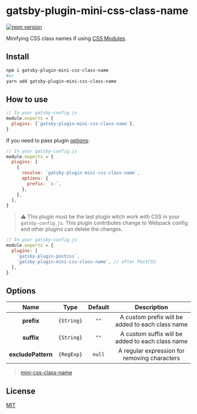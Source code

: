 # gatsby-plugin-mini-css-class-name

[![npm version](https://img.shields.io/npm/v/gatsby-plugin-mini-css-class-name.svg)](https://www.npmjs.com/package/gatsby-plugin-mini-css-class-name)

Minifying CSS class names if using [CSS Modules](https://www.gatsbyjs.org/docs/css-modules/).

## Install
```bash
npm i gatsby-plugin-mini-css-class-name
#or
yarn add gatsby-plugin-mini-css-class-name
```

## How to use
```js
// In your gatsby-config.js
module.exports = {
  plugins: [`gatsby-plugin-mini-css-class-name`],
}
```
If you need to pass plugin [options](#options):
```js
// In your gatsby-config.js
module.exports = {
  plugins: [
    {
      resolve: `gatsby-plugin-mini-css-class-name`,
      options: {
        prefix: `x-`,
      },
    },
  ],
}
```

> ⚠️ This plugin must be the last plugin witch work with CSS in your `gatsby-config.js`. This plugin contributes change to Webpack config and other plugins can delete the changes.

```js
// In your gatsby-config.js
module.exports = {
  plugins: [
    `gatsby-plugin-postcss`,
    `gatsby-plugin-mini-css-class-name`, // after PostCSS
  ],
}
```

## Options
|    Name          |   Type     | Default | Description |
|:----------------:|:----------:|:-------:|:-----------:|
| **prefix**       | `{String}` |  `""`   | A custom prefix will be added to each class name
| **suffix**       | `{String}` |  `""`   | A custom suffix will be added to each class name
|**excludePattern**| `{RegExp}` | `null`  | A regular expression for removing characters

> [mini-css-class-name](https://github.com/shoonia/mini-css-class-name#readme)

## License
[MIT](./LICENSE)
